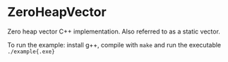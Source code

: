 # ZeroHeapVector

Zero heap vector C++ implementation. Also referred to as a static vector.

To run the example: install g++, compile with `make` and run the executable `./example{.exe}`
